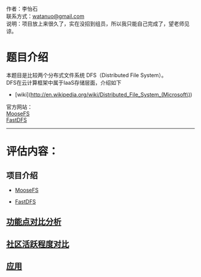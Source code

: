 作者：李怡石  
联系方式：watanuo@gmail.com   
说明：项目放上来很久了，实在没招到组员，所以我只能自己完成了，望老师见谅。

# 题目介绍 #
本题目是比较两个分布式文件系统 DFS（Distributed File System）。  
DFS在云计算框架中属于IaaS存储层面，介绍如下   

- [wiki](http://en.wikipedia.org/wiki/Distributed_File_System_(Microsoft\))
  
官方网站：  
[MooseFS](http://www.moosefs.org)    
[FastDFS](https://code.google.com/p/fastdfs/wiki/Overview)  


----------
# 评估内容： #

## 项目介绍 ##
- [MooseFS](Introduction_MooseFS.md)


- [FastDFS](https://github.com/watanuoli/OpenSource-13-10/blob/master/homework/Introcuction_FastDFS.md)
 
## [功能点对比分析](https://github.com/watanuoli/OpenSource-13-10/blob/master/homework/Comparison.md)   
  


## [社区活跃程度对比](https://github.com/watanuoli/OpenSource-13-10/blob/master/homework/Community.md)   


## [应用](https://github.com/watanuoli/OpenSource-13-10/blob/master/homework/Application.md)  

